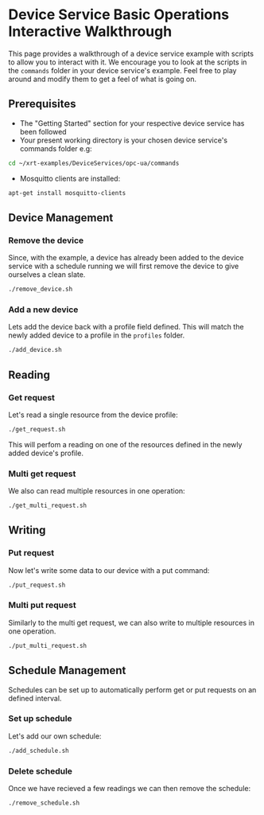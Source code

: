 # Device Service Basic Operations Interactive Walkthrough

This page provides a walkthrough of a device service example with scripts to allow you to interact with it. 
We encourage you to look at the scripts in the `commands` folder in your device service's example. Feel free to play around and modify them to get a feel of what is going on.

## Prerequisites

* The "Getting Started" section for your respective device service has been followed 
* Your present working directory is your chosen device service's commands folder e.g:

```bash
cd ~/xrt-examples/DeviceServices/opc-ua/commands
```

* Mosquitto clients are installed:

```bash
apt-get install mosquitto-clients
```

## Device Management

### Remove the device
Since, with the example, a device has already been added to the device service with a schedule running we will first remove the device to give ourselves a clean slate.

```bash
./remove_device.sh
```

### Add a new device
Lets add the device back with a profile field defined. This will match the newly added device to a profile in the `profiles` folder.

```bash
./add_device.sh
```

## Reading 

### Get request
Let's read a single resource from the device profile:

```bash
./get_request.sh
```
This will perfom a reading on one of the resources defined in the newly added device's profile. 

### Multi get request
We also can read multiple resources in one operation:

```bash
./get_multi_request.sh
```

## Writing

### Put request
Now let's write some data to our device with a put command:

```bash
./put_request.sh
```

### Multi put request
Similarly to the multi get request, we can also write to multiple resources in one operation.

```bash
./put_multi_request.sh
```

## Schedule Management

Schedules can be set up to automatically perform get or put requests on an defined interval.

### Set up schedule
Let's add our own schedule:
```bash
./add_schedule.sh
```

### Delete schedule
Once we have recieved a few readings we can then remove the schedule:
```bash
./remove_schedule.sh
```
